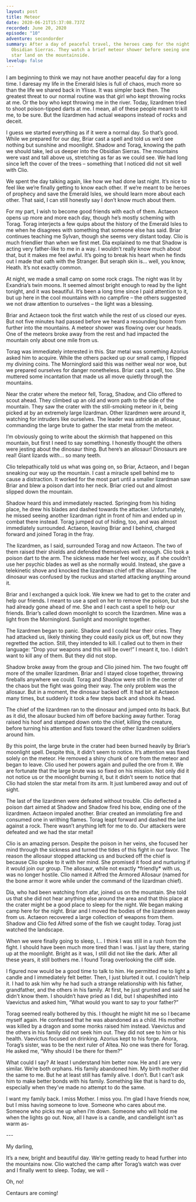 ```yaml
---
layout: post
title: Meteor
date: 2020-06-21T15:37:08.737Z
recorded: June 20, 2020
episode: "10"
adventure: secondorder
summary: After a day of peaceful travel, the heroes camp for the night in the
  Obsidian Sierras. They watch a brief meteor shower before seeing one shooting
  star land on the mountainside.
levelup: false
---
```



I am beginning to think we may not have another peaceful day for a long time. I daresay my life in the Emerald Isles is full of chaos, much more so than the life we shared back in Ylisse. It was simpler back then. The greatest threat to our normal routine was that girl who kept throwing rocks at me. Or the boy who kept throwing me in the river. Today, lizardmen tried to shoot poison-tipped darts at me. I mean, all of these people meant to kill me, to be sure. But the lizardmen had actual weapons instead of rocks and deceit.

I guess we started everything as if it were a normal day. So that’s good. While we prepared for our day, Briar cast a spell and told us we’d see nothing but sunshine and moonlight. Shadow and Torag, knowing the path we should take, led us deeper into the Obsidian Sierras. The mountains were vast and tall above us, stretching as far as we could see. We had long since left the cover of the trees – something that I noticed did not sit well with Clio.

We spent the day talking again, like how we had done last night. It’s nice to feel like we’re finally getting to know each other. If we’re meant to be heroes of prophecy and save the Emerald Isles, we should learn more about each other. That said, I can still honestly say I don’t know much about them.

For my part, I wish to become good friends with each of them. Actaeon opens up more and more each day, though he’s mostly scheming with Torag. Torag interjects a few quips about the history of the Emerald Isles to me when he disagrees with something that someone else has said. Briar continues teaching me Sylvan, though she seems very distant today. Clio is much friendlier than when we first met. Dia explained to me that Shadow is acting very father-like to me in a way. I wouldn’t really know much about that, but it makes me feel awful. It’s going to break his heart when he finds out I made that oath with the Stranger. But seraph skin is... well, you know, Heath. It’s not exactly common.

At night, we made a small camp on some rock crags. The night was lit by Exandria’s twin moons. It seemed almost bright enough to read by the light tonight, and it was beautiful. It’s been a long time since I paid attention to it, but up here in the cool mountains with no campfire – the others suggested we not draw attention to ourselves – the light was a blessing.

Briar and Actaeon took the first watch while the rest of us closed our eyes. But not five minutes had passed before we heard a resounding boom from further into the mountains. A meteor shower was flowing over our heads. One of the meteors broke away from the rest and had impacted the mountain only about one mile from us.

Torag was immediately interested in this. Star metal was something Azorius asked him to acquire. While the others packed up our small camp, I flipped my divining coins. The Morninglord said this was neither weal nor woe, but we prepared ourselves for danger nonetheless. Briar cast a spell, too. She muttered some incantation that made us all move quietly through the mountains.

Near the crater where the meteor fell, Torag, Shadow, and Clio offered to scout ahead. They climbed up an old and worn path to the side of the mountain. They saw the crater with the still-smoking meteor in it, being picked at by an extremely large lizardman. Other lizardmen were around it, watching for intruders like ourselves. The leader was astride an allosaur, commanding the large brute to gather the star metal from the meteor.

I’m obviously going to write about the skirmish that happened on this mountain, but first I need to say something. I honestly thought the others were jesting about the dinosaur thing. But here’s an allosaur! Dinosaurs are real! Giant lizards with... so many teeth.

Clio telepathically told us what was going on, so Briar, Actaeon, and I began sneaking our way up the mountain. I cast a miracle spell behind me to cause a distraction. It worked for the most part until a smaller lizardman saw Briar and blew a poison dart into her neck. Briar cried out and almost slipped down the mountain.

Shadow heard this and immediately reacted. Springing from his hiding place, he drew his blades and dashed towards the attacker. Unfortunately, he missed seeing another lizardman right in front of him and ended up in combat there instead. Torag jumped out of hiding, too, and was almost immediately surrounded. Actaeon, leaving Briar and I behind, charged forward and joined Torag in the fray.

The lizardmen, as I said, surrounded Torag and now Actaeon. The two of them raised their shields and defended themselves well enough. Clio took a poison dart to the arm. The sickness made her feel woozy, as if she couldn’t use her psychic blades as well as she normally would. Instead, she gave a telekinetic shove and knocked the lizardman chief off the allosaur. The dinosaur was confused by the ruckus and started attacking anything around it.

Briar and I exchanged a quick look. We knew we had to get to the crater and help our friends. I meant to use a spell on her to remove the poison, but she had already gone ahead of me. She and I each cast a spell to help our friends. Briar’s called down moonlight to scorch the lizardmen. Mine was a light from the Morninglord. Sunlight and moonlight together.

The lizardmen began to panic. Shadow and I could hear their cries. They had attacked us, likely thinking they could easily pick us off, but now they regretted the action. Still, they intended to kill. I called out to them in their language: “Drop your weapons and this will be over!” I meant it, too. I didn’t want to kill any of them. But they did not stop.

Shadow broke away from the group and Clio joined him. The two fought off more of the smaller lizardmen. Briar and I stayed close together, throwing fireballs anywhere we could. Torag and Shadow were still in the center of the chaos but the fight was going their way. The only problem was the allosaur. But in a moment, the dinosaur backed off. It had bit at Actaeon many times, but suddenly it took a few steps back and shook its head.

The chief of the lizardmen ran to the dinosaur and jumped onto its back. But as it did, the allosaur bucked him off before backing away further. Torag raised his hoof and stamped down onto the chief, killing the creature, before turning his attention and fists toward the other lizardmen soldiers around him.

By this point, the large brute in the crater had been burned heavily by Briar’s moonlight spell. Despite this, it didn’t seem to notice. It’s attention was fixed solely on the meteor. He removed a shiny chunk of ore from the meteor and began to leave. Clio used her powers again and pulled the ore from it. We are fortunate that the large brute was so fixed on his mission. Not only did it not notice us or the moonlight burning it, but it didn’t seem to notice that Clio had stolen the star metal from its arm. It just lumbered away and out of sight.

The last of the lizardmen were defeated without trouble. Clio deflected a poison dart aimed at Shadow and Shadow fired his bow, ending one of the lizardmen. Actaeon impaled another. Briar created an immolating fire and consumed one in writhing flames. Torag leapt forward and dashed the last against a rock. There wasn’t anything left for me to do. Our attackers were defeated and we had the star metal!

Clio is an amazing person. Despite the poison in her veins, she focused her mind through the sickness and turned the tides of this fight in our favor. The reason the allosaur stopped attacking us and bucked off the chief is because Clio spoke to it with her mind. She promised it food and nurturing if it would join our group. The allosaur, while not exactly \*friendly\* with us, was no longer hostile. Clio named it Alfred the Armored Allosaur (named for the bone armor it wore while under the command of the lizardman chief).

Dia, who had been watching from afar, joined us on the mountain. She told us that she did not hear anything else around the area and that this place at the crater might be a good place to sleep for the night. We began making camp here for the night. Briar and I moved the bodies of the lizardmen away from us. Actaeon recovered a large collection of weapons from them. Shadow and Clio fed Alfred some of the fish we caught today. Torag just watched the landscape.

When we were finally going to sleep, I... I think I was still in a rush from the fight. I should have been much more tired than I was. I just lay there, staring up at the moonlight. Bright as it was, I still did not like the dark. After all these years, it still bothers me. I found Torag overlooking the cliff side.

I figured now would be a good time to talk to him. He permitted me to light a candle and I immediately felt better. Then, I just blurted it out. I couldn’t help it. I had to ask him why he had such a strange relationship with his father, grandfather, and the others in his family. At first, he just grunted and said he didn’t know them. I shouldn’t have pried as I did, but I shapeshifted into Vaevictus and asked him, “What would you want to say to your father?”

Torag seemed really bothered by this. I thought he might hit me so I became myself again. He confessed that he was abandoned as a child. His mother was killed by a dragon and some monks raised him instead. Vaevictus and the others in his family did not seek him out. They did not see to him or his health. Vaevictus focused on drinking. Azorius kept to his forge. Anora, Torag’s sister, was to be the next ruler of Altea. No one was there for Torag. He asked me, “Why should I be there for them?”

What could I say? At least I understand him better now. He and I are very similar. We’re both orphans. His family abandoned him. My birth mother did the same to me. But he at least still has family alive. I don’t. But I can’t ask him to make better bonds with his family. Something like that is hard to do, especially when they’ve made no attempt to do the same.

I want my family back. I miss Mother. I miss you. I’m glad I have friends now, but I miss having someone to love. Someone who cares about me. Someone who picks me up when I’m down. Someone who will hold me when the lights go out. Now, all I have is a candle, and candlelight isn't as warm as-

\---

My darling,

It’s a new, bright and beautiful day. We’re getting ready to head further into the mountains now. Clio watched the camp after Torag’s watch was over and I finally went to sleep. Today, we will -

Oh, no!

Centaurs are coming!
